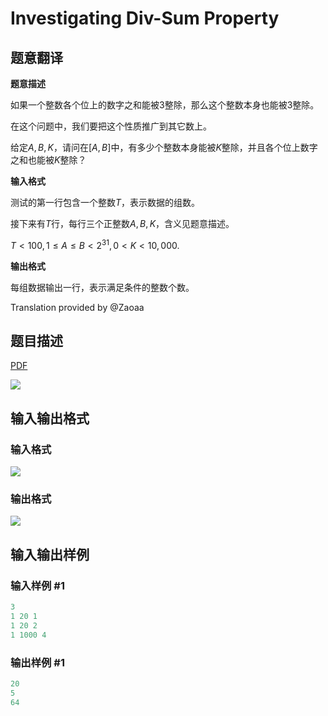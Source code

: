 # Investigating Div-Sum Property

## 题意翻译

**题意描述**

如果一个整数各个位上的数字之和能被$3$整除，那么这个整数本身也能被$3$整除。

在这个问题中，我们要把这个性质推广到其它数上。

给定$A,B,K$，请问在$[A , B]$中，有多少个整数本身能被$K$整除，并且各个位上数字之和也能被$K$整除？

**输入格式**

测试的第一行包含一个整数$T$，表示数据的组数。

接下来有$T$行，每行三个正整数$A,B,K$，含义见题意描述。

$T<100 ,1 \leq A \leq B <2^{31},0 < K <10,000.$

**输出格式**

每组数据输出一行，表示满足条件的整数个数。

Translation provided by @Zaoaa

## 题目描述

[problemUrl]: https://uva.onlinejudge.org/index.php?option=com_onlinejudge&Itemid=8&category=25&page=show_problem&problem=2346

[PDF](https://uva.onlinejudge.org/external/113/p11361.pdf)

![](https://cdn.luogu.com.cn/upload/vjudge_pic/UVA11361/a13bd0ae0d10699e3af2dacddfa81b788d7bd57b.png)

## 输入输出格式

### 输入格式

![](https://cdn.luogu.com.cn/upload/vjudge_pic/UVA11361/8dc5765cfb5d06f0aefdc909773817631c56959c.png)

### 输出格式

![](https://cdn.luogu.com.cn/upload/vjudge_pic/UVA11361/8c6cd85387441dafd13ae99c2c74e4e71685f762.png)

## 输入输出样例

### 输入样例 #1

```cpp
3
1 20 1
1 20 2
1 1000 4
```


### 输出样例 #1

```cpp
20
5
64
```


